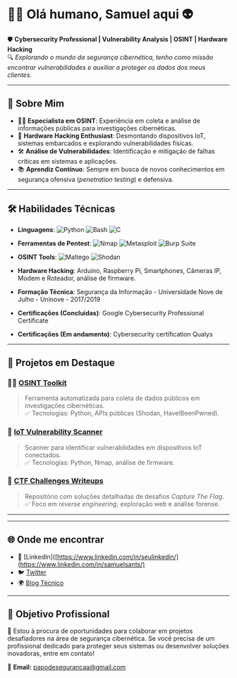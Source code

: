 # 👨‍💻 Olá humano, Samuel aqui 👽

🛡️ **Cybersecurity Professional | Vulnerability Analysis | OSINT | Hardware Hacking**  
🔍 *Explorando o mundo da segurança cibernética, tenho como missão encontrar vulnerabilidades e auxiliar a proteger os dados dos meus clientes.*

---

## 🌟 Sobre Mim
- 🕵️‍♂️ **Especialista em OSINT**: Experiência em coleta e análise de informações públicas para investigações cibernéticas.
- 🔧 **Hardware Hacking Enthusiast**: Desmontando dispositivos IoT, sistemas embarcados e explorando vulnerabilidades físicas.
- 🛠️ **Análise de Vulnerabilidades**: Identificação e mitigação de falhas críticas em sistemas e aplicações.
- 📚 **Aprendiz Contínuo**: Sempre em busca de novos conhecimentos em segurança ofensiva (*penetration testing*) e defensiva.


---


## 🛠️ Habilidades Técnicas
- **Linguagens**: ![Python](https://img.shields.io/badge/-Python-3776AB?style=flat-square&logo=python&logoColor=white) ![Bash](https://img.shields.io/badge/-Bash-4EAA25?style=flat-square&logo=gnu-bash&logoColor=white) ![C](https://img.shields.io/badge/-C-A8B9CC?style=flat-square&logo=c&logoColor=white)
- **Ferramentas de Pentest**: ![Nmap](https://img.shields.io/badge/-Nmap-4682B4?style=flat-square&logo=nmap&logoColor=white) ![Metasploit](https://img.shields.io/badge/-Metasploit-1F2937?style=flat-square&logo=metasploit&logoColor=white) ![Burp Suite](https://img.shields.io/badge/-Burp_Suite-FE7A16?style=flat-square&logo=burp-suite&logoColor=white)
- **OSINT Tools**: ![Maltego](https://img.shields.io/badge/-Maltego-1B1F23?style=flat-square&logo=data:image/svg+xml;base64,[...]&logoColor=white) ![Shodan](https://img.shields.io/badge/-Shodan-F80000?style=flat-square&logo=shodan&logoColor=white)
- **Hardware Hacking**: Arduino, Raspberry Pi, Smartphones, Câmeras IP, Modem e Roteador, análise de firmware.

- **Formação Técnica**: Segurança da Informação - Universidade Nove de Julho - Uninove - 2017/2019
- **Certificações (Concluidas)**: Google Cybersecurity Professional Certificate
- **Certificações (Em andamento)**: Cybersecurity certification Qualys
<!--OSCP, CEH, CompTIA Security+. -->

---


## 🔗 Projetos em Destaque
### 🕵️‍♂️ [OSINT Toolkit](https://github.com/seuusuario/osint-toolkit)
> Ferramenta automatizada para coleta de dados públicos em investigações cibernéticas.  
✅ Tecnologias: Python, APIs públicas (Shodan, HaveIBeenPwned).

### 🔧 [IoT Vulnerability Scanner](https://github.com/seuusuario/iot-vuln-scanner)
> Scanner para identificar vulnerabilidades em dispositivos IoT conectados.  
✅ Tecnologias: Python, Nmap, análise de firmware.

### 🚀 [CTF Challenges Writeups](https://github.com/seuusuario/ctf-writeups)
> Repositório com soluções detalhadas de desafios *Capture The Flag*.  
✅ Foco em *reverse engineering*, exploração web e análise forense.

---

<!--## 📊 Estatísticas do GitHub
![GitHub Stats](https://github-readme-stats.vercel.app/api?username=seuusuario&show_icons=true&theme=radical)  
![Top Langs](https://github-readme-stats.vercel.app/api/top-langs/?username=seuusuario&layout=compact&theme=radical)
-->
---

## 🌐 Onde me encontrar
- 💼 [LinkedIn]([https://www.linkedin.com/in/seulinkedin/](https://www.linkedin.com/in/samuelsants/)  
- 🐦 [Twitter](https://twitter.com/seutwitter)  
- 🌍 [Blog Técnico](https://seublog.com)  

---

## 🎯 Objetivo Profissional
🚀 Estou à procura de oportunidades para colaborar em projetos desafiadores na área de segurança cibernética. Se você precisa de um profissional dedicado para proteger seus sistemas ou desenvolver soluções inovadoras, entre em contato!

📩 **Email:** papodesegurancaa@gmail.com




<!--
**papodesegurancaa/papodesegurancaa** is a ✨ _special_ ✨ repository because its `README.md` (this file) appears on your GitHub profile.

Here are some ideas to get you started:

- 🔭 I’m currently working on ...
- 🌱 I’m currently learning ...
- 👯 I’m looking to collaborate on ...
- 🤔 I’m looking for help with ...
- 💬 Ask me about ...
- 📫 How to reach me: ...
- 😄 Pronouns: ...
- ⚡ Fun fact: ...
-->
